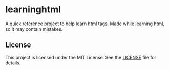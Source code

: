 # learninghtml
A quick reference project to help learn html tags. Made while learning html, so it may contain mistakes.

## License

This project is licensed under the MIT License. See the [LICENSE](./LICENSE) file for details.
